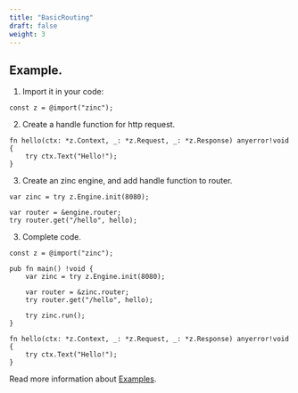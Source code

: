 ```yaml
---
title: "BasicRouting"
draft: false
weight: 3
---
```


## Example.

1. Import it in your code:
```zig
const z = @import("zinc");
```

2. Create a handle function for http request.
```zig
fn hello(ctx: *z.Context, _: *z.Request, _: *z.Response) anyerror!void {
    try ctx.Text("Hello!");
}
```

3. Create an zinc engine, and add handle function to router.
```zig
var zinc = try z.Engine.init(8080);

var router = &engine.router;
try router.get("/hello", hello);
```

3. Complete code.
```zig
const z = @import("zinc");

pub fn main() !void {
    var zinc = try z.Engine.init(8080);

    var router = &zinc.router;
    try router.get("/hello", hello);

    try zinc.run();
}

fn hello(ctx: *z.Context, _: *z.Request, _: *z.Response) anyerror!void {
    try ctx.Text("Hello!");
}
```

Read more information about [Examples](https://github.com/zon-dev/zinc-examples).

